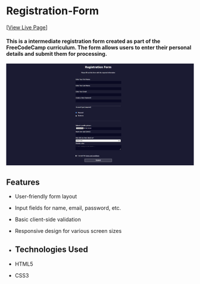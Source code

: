 # Registration-Form
[[View Live Page](https://rituparna-pahal.github.io/Registration-Form/)] 
#### This is a intermediate registration form created as part of the FreeCodeCamp curriculum. The form allows users to enter their personal details and submit them for processing.

![screenshot](reg.png)

## Features

- User-friendly form layout
- Input fields for name, email, password, etc.
- Basic client-side validation
- Responsive design for various screen sizes
- ## Technologies Used

- HTML5
- CSS3
